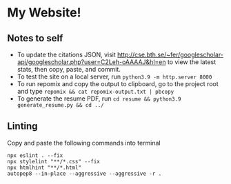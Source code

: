 # My Website!

## Notes to self
- To update the citations JSON, visit http://cse.bth.se/~fer/googlescholar-api/googlescholar.php?user=C2Leh-oAAAAJ&hl=en to view the latest stats, then copy, paste, and commit.
- To test the site on a local server, run `python3.9 -m http.server 8000`
- To run repomix and copy the output to clipboard, go to the project root and type `repomix && cat repomix-output.txt | pbcopy`
- To generate the resume PDF, run `cd resume && python3.9 generate_resume.py && cd ../`

## Linting
Copy and paste the following commands into terminal
```
npx eslint . --fix
npx stylelint "**/*.css" --fix
npx htmlhint "**/*.html"
autopep8 --in-place --aggressive --aggressive -r .
```
